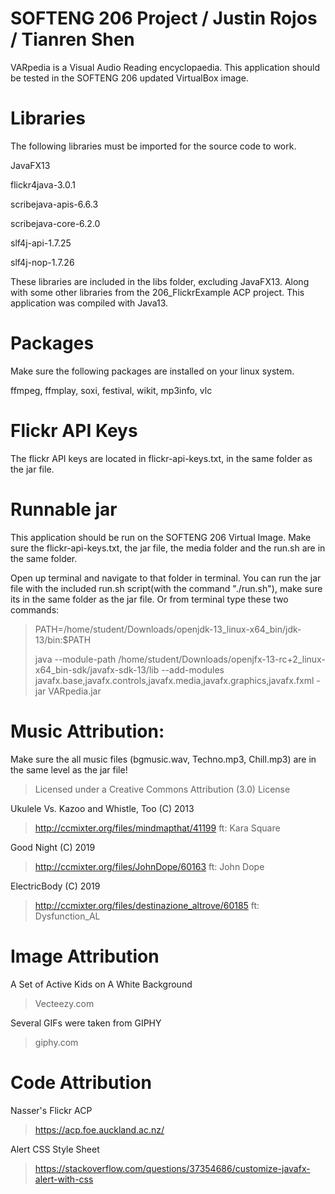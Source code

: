 # SOFTENG 206 Project / Justin Rojos / Tianren Shen
VARpedia is a Visual Audio Reading encyclopaedia.
This application should be tested in the SOFTENG 206 updated VirtualBox image.

# Libraries
The following libraries must be imported for the source code to work.

JavaFX13

flickr4java-3.0.1

scribejava-apis-6.6.3

scribejava-core-6.2.0

slf4j-api-1.7.25

slf4j-nop-1.7.26

These libraries are included in the libs folder, excluding JavaFX13. 
Along with some other libraries from the 206_FlickrExample ACP project.
This application was compiled with Java13.

# Packages
Make sure the following packages are installed on your linux system.

ffmpeg, ffmplay, soxi, festival, wikit, mp3info, vlc

# Flickr API Keys
The flickr API keys are located in flickr-api-keys.txt, in the same folder as the jar file.

# Runnable jar
This application should be run on the SOFTENG 206 Virtual Image.
Make sure the flickr-api-keys.txt, the jar file, the media folder and the run.sh are in the same folder.

Open up terminal and navigate to that folder in terminal.
You can run the jar file with the included run.sh script(with the command "./run.sh"), make sure its in the same folder as the jar file.
Or from terminal type these two commands:
>PATH=/home/student/Downloads/openjdk-13_linux-x64_bin/jdk-13/bin:$PATH
>
>java --module-path /home/student/Downloads/openjfx-13-rc+2_linux-x64_bin-sdk/javafx-sdk-13/lib --add-modules javafx.base,javafx.controls,javafx.media,javafx.graphics,javafx.fxml -jar VARpedia.jar

# Music Attribution:
Make sure the all music files (bgmusic.wav, Techno.mp3, Chill.mp3) are in the same level as the jar file!

>Licensed under a Creative Commons Attribution (3.0) License

Ukulele Vs. Kazoo and Whistle, Too (C) 2013
>http://ccmixter.org/files/mindmapthat/41199 ft: Kara Square

Good Night (C) 2019
>http://ccmixter.org/files/JohnDope/60163 ft: John Dope

ElectricBody (C) 2019
>http://ccmixter.org/files/destinazione_altrove/60185 ft: Dysfunction_AL

# Image Attribution

A Set of Active Kids on A White Background
>Vecteezy.com

Several GIFs were taken from GIPHY
>giphy.com

# Code Attribution

Nasser's Flickr ACP
>https://acp.foe.auckland.ac.nz/

Alert CSS Style Sheet
>https://stackoverflow.com/questions/37354686/customize-javafx-alert-with-css

